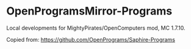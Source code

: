 
# OpenProgramsMirror-Programs
Local developments for MightyPirates/OpenComputers mod, MC 1.7.10.

Copied from: https://github.com/OpenPrograms/Saphire-Programs
